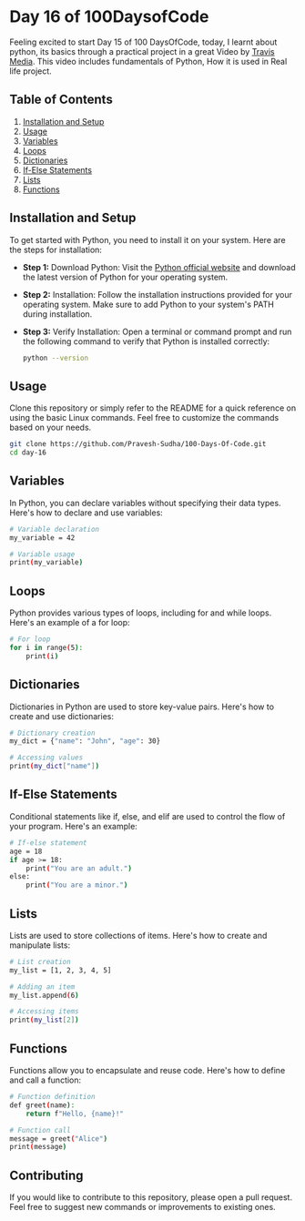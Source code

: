 # Day 16 of 100DaysofCode

Feeling excited to start Day 15 of 100 DaysOfCode, today, I learnt about python, its basics through a practical project in a great Video by [Travis Media](https://youtu.be/f1E1NvcRvdc?si=MSo_B3bcEtLBdTl8). This video includes fundamentals of Python, How it is used in Real life project.


## Table of Contents

1. [Installation and Setup](#installation-and-setup)
2. [Usage](#usage)
3. [Variables](#variables)
4. [Loops](#loops)
5. [Dictionaries](#dictionaries)
6. [If-Else Statements](#if-else-statements)
7. [Lists](#lists)
8. [Functions](#functions)

## Installation and Setup

To get started with Python, you need to install it on your system. Here are the steps for installation:

- **Step 1:** Download Python: Visit the [Python official website](https://www.python.org/downloads/) and download the latest version of Python for your operating system.

- **Step 2:** Installation: Follow the installation instructions provided for your operating system. Make sure to add Python to your system's PATH during installation.

- **Step 3:** Verify Installation: Open a terminal or command prompt and run the following command to verify that Python is installed correctly:

   ```bash
   python --version


## Usage

Clone this repository or simply refer to the README for a quick reference on using the basic Linux commands. Feel free to customize the commands based on your needs.

```bash
git clone https://github.com/Pravesh-Sudha/100-Days-Of-Code.git
cd day-16
```

## Variables

In Python, you can declare variables without specifying their data types. Here's how to declare and use variables:

```bash
# Variable declaration
my_variable = 42

# Variable usage
print(my_variable)
```

## Loops

Python provides various types of loops, including for and while loops. Here's an example of a for loop:

```bash
# For loop
for i in range(5):
    print(i)
```

## Dictionaries

Dictionaries in Python are used to store key-value pairs. Here's how to create and use dictionaries:

```bash
# Dictionary creation
my_dict = {"name": "John", "age": 30}

# Accessing values
print(my_dict["name"])
```

## If-Else Statements

Conditional statements like if, else, and elif are used to control the flow of your program. Here's an example:

```bash
# If-else statement
age = 18
if age >= 18:
    print("You are an adult.")
else:
    print("You are a minor.")
```

## Lists

Lists are used to store collections of items. Here's how to create and manipulate lists:

```bash
# List creation
my_list = [1, 2, 3, 4, 5]

# Adding an item
my_list.append(6)

# Accessing items
print(my_list[2])
```

## Functions

Functions allow you to encapsulate and reuse code. Here's how to define and call a function:

```bash
# Function definition
def greet(name):
    return f"Hello, {name}!"

# Function call
message = greet("Alice")
print(message)
```

## Contributing

If you would like to contribute to this repository, please open a pull request. Feel free to suggest new commands or improvements to existing ones.
